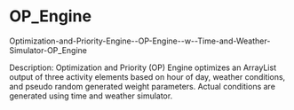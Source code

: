 OP_Engine
=========

Optimization-and-Priority-Engine--OP-Engine--w--Time-and-Weather-Simulator-OP_Engine

Description: Optimization and Priority (OP) Engine optimizes an ArrayList output of three activity elements based on 
hour of day, weather conditions, and pseudo random generated weight parameters. Actual conditions are generated using 
time and weather simulator.

